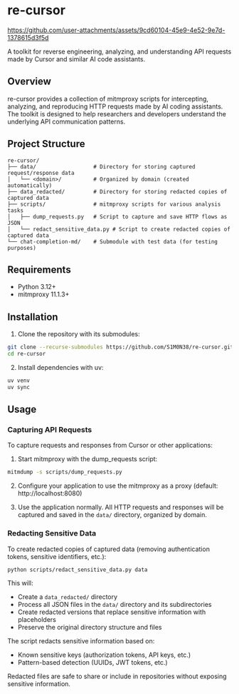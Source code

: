 # re-cursor



https://github.com/user-attachments/assets/9cd60104-45e9-4e52-9e7d-1378615d3f5d



A toolkit for reverse engineering, analyzing, and understanding API requests made by Cursor and similar AI code assistants.

## Overview

re-cursor provides a collection of mitmproxy scripts for intercepting, analyzing, and reproducing HTTP requests made by AI coding assistants. The toolkit is designed to help researchers and developers understand the underlying API communication patterns.

## Project Structure

```
re-cursor/
├── data/                  # Directory for storing captured request/response data
│   └── <domain>/          # Organized by domain (created automatically)
├── data_redacted/         # Directory for storing redacted copies of captured data
├── scripts/               # mitmproxy scripts for various analysis tasks
│   ├── dump_requests.py   # Script to capture and save HTTP flows as JSON
│   └── redact_sensitive_data.py # Script to create redacted copies of captured data
└── chat-completion-md/    # Submodule with test data (for testing purposes)
```

## Requirements

- Python 3.12+
- mitmproxy 11.1.3+

## Installation

1. Clone the repository with its submodules:

```bash
git clone --recurse-submodules https://github.com/S1M0N38/re-cursor.git
cd re-cursor
```

2. Install dependencies with uv:

```bash
uv venv
uv sync
```

## Usage

### Capturing API Requests

To capture requests and responses from Cursor or other applications:

1. Start mitmproxy with the dump_requests script:

```bash
mitmdump -s scripts/dump_requests.py
```

2. Configure your application to use the mitmproxy as a proxy (default: http://localhost:8080)

3. Use the application normally. All HTTP requests and responses will be captured and saved in the `data/` directory, organized by domain.

### Redacting Sensitive Data

To create redacted copies of captured data (removing authentication tokens, sensitive identifiers, etc.):

```bash
python scripts/redact_sensitive_data.py data
```

This will:
- Create a `data_redacted/` directory
- Process all JSON files in the `data/` directory and its subdirectories
- Create redacted versions that replace sensitive information with placeholders
- Preserve the original directory structure and files

The script redacts sensitive information based on:
- Known sensitive keys (authorization tokens, API keys, etc.)
- Pattern-based detection (UUIDs, JWT tokens, etc.)

Redacted files are safe to share or include in repositories without exposing sensitive information.

